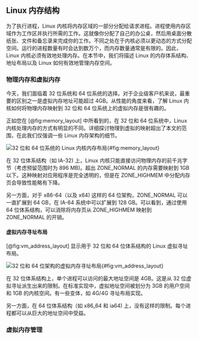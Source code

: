 ## Linux 内存结构
为了执行进程，Linux 内核将内存区域的一部分分配给请求进程。进程使用内存区域作为工作区并执行所需的工作。这就像你分配了自己的办公桌，然后用桌面分散纸张、文件和备忘录来完成你的工作。不同之处在于内核必须以更动态的方式分配空间。运行的进程数量有时会达到数万个，而内存数量通常是有限的。因此，Linux 内核必须有效地处理内存。在本节中，我们将描述 Linux 的内存体系结构、地址布局以及 Linux 如何有效地管理内存空间。

### 物理内存和虚拟内存
今天，我们面临着 32 位系统和 64 位系统的选择。对于企业级客户机来说，最重要的区别之一是虚拟内存地址可能超过 4GB。从性能的角度来看，了解 Linux 内核如何将物理内存映射到 32 位和 64 位系统上的虚拟内存是很有趣的。

正如您在 [@fig:memory_layout] 中所看到的，在 32 位和 64 位系统中，Linux 内核处理内存的方式有明显的不同。详细探讨物理到虚拟的映射超出了本文的范围，在此我们仅强调一些 Linux 内存架构的细节。

![32 位和 64 位系统的 Linux 内核内存布局](images/memory_layout.jpg){#fig:memory_layout}

在 32 位体系结构（如 IA-32) 上，Linux 内核只能直接访问物理内存的前千兆字节（考虑预留范围时为 896 MB)。超出 ZONE_NORMAL 的内存需要映射到 1GB 以下。这种映射对应用程序是完全透明的，但是在 ZONE_HIGHMEM 中分配内存页会导致性能略有下降。

另一方面，对于 x86-64（以及 x64) 这样的 64 位架构，ZONE_NORMAL 可以一直扩展到 64 GB，在 IA-64 系统中可以扩展到 128 GB。可以看到，通过使用 64 位体系结构，可以消除将内存页从 ZONE_HIGHMEM 映射到 ZONE_NORMAL 的开销。

#### 虚拟内存寻址布局
[@fig:vm_address_layout] 显示用于 32 位和 64 位体系结构的 Linux 虚拟寻址布局。

![32 位和 64 位架构的虚拟内存寻址布局](images/vm_address_layout.jpg){#fig:vm_address_layout}

在 32 位体系结构上，单个进程可以访问的最大地址空间是 4GB。这是从 32 位虚拟寻址派生出来的限制。在标准实现中，虚拟地址空间被划分为 3GB 的用户空间和 1GB 的内核空间。有一些变体，如 4G/4G 寻址布局实现。

另一方面，在 64 位体系结构（如 x86_64 和 ia64) 上，没有这样的限制。每个进程都可以从巨大的地址空间中受益。

### 虚拟内存管理
